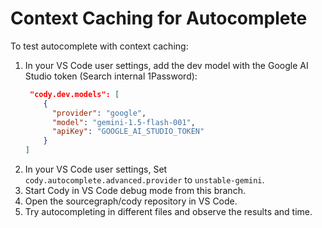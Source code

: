 # Context Caching for Autocomplete

To test autocomplete with context caching:

1. In your VS Code user settings, add the dev model with the Google AI Studio token (Search internal 1Password):
   ```json
   	"cody.dev.models": [
       {
         "provider": "google",
         "model": "gemini-1.5-flash-001",
         "apiKey": "GOOGLE_AI_STUDIO_TOKEN"
       }
   ]
   ```
2. In your VS Code user settings, Set `cody.autocomplete.advanced.provider` to `unstable-gemini`.
3. Start Cody in VS Code debug mode from this branch.
4. Open the sourcegraph/cody repository in VS Code.
5. Try autocompleting in different files and observe the results and time.
